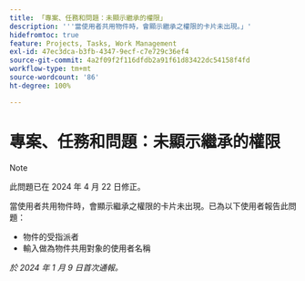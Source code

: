 ```yaml
---
title: 「專案、任務和問題：未顯示繼承的權限」
description: '''當使用者共用物件時，會顯示繼承之權限的卡片未出現。」'
hidefromtoc: true
feature: Projects, Tasks, Work Management
exl-id: 47ec3dca-b3fb-4347-9ecf-c7e729c36ef4
source-git-commit: 4a2f09f2f116dfdb2a91f61d83422dc54158f4fd
workflow-type: tm+mt
source-wordcount: '86'
ht-degree: 100%

---
```


# 專案、任務和問題：未顯示繼承的權限

>[!NOTE]
>
>此問題已在 2024 年 4 月 22 日修正。

當使用者共用物件時，會顯示繼承之權限的卡片未出現。已為以下使用者報告此問題：

* 物件的受指派者
* 輸入做為物件共用對象的使用者名稱

_於 2024 年 1 月 9 日首次通報。_

